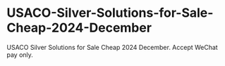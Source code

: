 # USACO-Silver-Solutions-for-Sale-Cheap-2024-December
USACO Silver Solutions for Sale Cheap 2024 December. Accept WeChat pay only.
